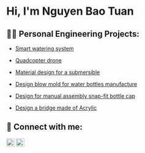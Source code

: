 <h1>Hi, I'm Nguyen Bao Tuan <br/>

<h2>👨‍💻 Personal Engineering Projects:</h2>


  - [Smart watering system](https://github.com/Etzeban/SmartWateringSystem)
  - [Quadcopter drone](https://github.com/Etzeban/QuadcopterDrone)
  - [Material design for a submersible](https://github.com/Etzeban/MaterialSubmersible)
  - [Design blow mold for water bottles manufacture](https://github.com/Etzeban/BlowMoldingBottle)
  - [Design for manual assembly snap-fit bottle cap](https://github.com/Etzeban/Snap-fitCap)
  
  - [Design a bridge made of Acrylic](https://github.com/Etzeban/BridgeDesign)
  



<h2> 🤳 Connect with me:</h2>


[<img align="left" alt="JoshMadakor | LinkedIn" width="22px" src="https://cdn.jsdelivr.net/npm/simple-icons@v3/icons/linkedin.svg" />][linkedin]
[<img align="left" alt="JoshMadakor | Instagram" width="22px" src="https://cdn.jsdelivr.net/npm/simple-icons@v3/icons/facebook.svg" />][facebook]


[facebook]: https://www.facebook.com/trinhduongoctran/
[linkedin]: https://linkedin.com/in/nguyen-bao-tuan-b538b9255
